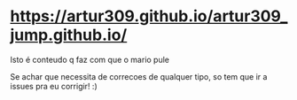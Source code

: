 # https://artur309.github.io/artur309_jump.github.io/
Isto é conteudo q faz com que o mario pule

Se achar que necessita de correcoes de qualquer tipo, so tem que ir a issues pra eu corrigir! :)
